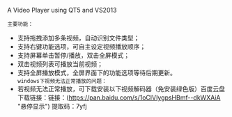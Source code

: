 A Video Player using QT5 and VS2013

`主要功能：` <br> 
* 支持拖拽添加多条视频，自动识别文件类型； 	<br>
* 支持右键功能选项，可自主设定视频播放顺序； 	<br>	
* 支持屏幕单击暂停/播放，双击全屏模式； <br>
* 双击视频列表可播放当前视频；<br>
* 支持全屏播放模式，全屏界面下的功能选项等待后期更新。 <br>
`windows下视频无法正常播放的问题：` <br>
* 若视频无法正常播放，可下载安装以下视频解码器（免安装绿色版）百度云盘下载链接：链接：(https://pan.baidu.com/s/1oClVIygpsHBmf--dkWXAiA "悬停显示")
提取码：7yfj 
